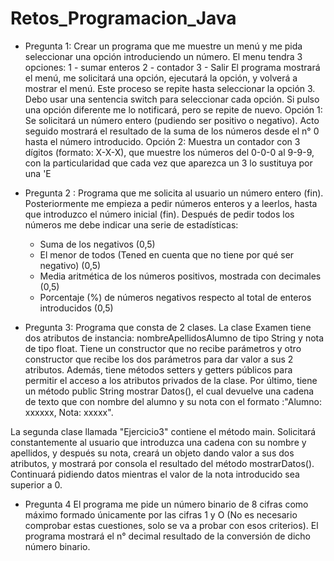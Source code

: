 # Retos_Programacion_Java
- Pregunta 1: 
Crear un programa que me muestre un menú y me pida seleccionar una opción introduciendo un número. El menu tendra 3 opciones: 
    1 - sumar enteros
    2 - contador
    3 - Salir
   El programa mostrará el menú, me solicitará una opción, ejecutará la opción, y volverá a mostrar el menú. Este proceso se repite hasta seleccionar la opción 3. Debo usar una sentencia switch para seleccionar cada opción. Si pulso una opción diferente me lo notificará, pero se repite de nuevo.
   Opción 1: Se solicitará un número entero (pudiendo ser positivo o negativo). Acto seguido mostrará el resultado de la suma de los números desde el n° 0 hasta el número introducido. 
   Opción 2: Muestra un contador con 3 dígitos (formato: X-X-X), que muestre los números del 0-0-0 al 9-9-9, con la particularidad que cada vez que aparezca un 3 lo sustituya por una 'E

- Pregunta 2 :
Programa que me solicita al usuario un número entero (fin). Posteriormente me empieza a pedir números enteros y a leerlos, hasta que introduzco el número inicial (fin).
Después de pedir todos los números me debe indicar una serie de estadísticas:
    - Suma de los negativos (0,5)
    - El menor de todos (Tened en cuenta que no tiene por qué ser negativo) (0,5)
    - Media aritmética de los números positivos, mostrada con decimales (0,5)
    - Porcentaje (%) de números negativos respecto al total de enteros introducidos (0,5)


- Pregunta 3: Programa que consta de 2 clases.
La clase Examen tiene dos atributos de instancia: nombreApellidosAlumno de tipo String y nota de tipo float. Tiene un constructor que no recibe parámetros y otro constructor que recibe los dos parámetros para dar valor a sus 2 atributos. Además, tiene métodos setters y getters públicos para permitir el acceso a los atributos privados de la clase. Por último, tiene un método public String mostrar Datos(), el cual devuelve una cadena de texto que con nombre del alumno y su nota con el formato :"Alumno: xxxxxx, Nota: xxxxx".

La segunda clase llamada "Ejercicio3" contiene el método main. Solicitará constantemente al usuario que introduzca una cadena con su nombre y apellidos, y después su nota, creará un objeto dando valor a sus dos atributos, y mostrará por consola el resultado del método mostrarDatos().
Continuará pidiendo datos mientras el valor de la nota introducido sea superior a 0.

- Pregunta 4 
El programa me pide un número binario de 8 cifras como máximo formado únicamente por las cifras 1 y O (No es necesario comprobar estas cuestiones, solo se va a probar con esos criterios). El programa mostrará el n° decimal resultado de la conversión de dicho número binario.
